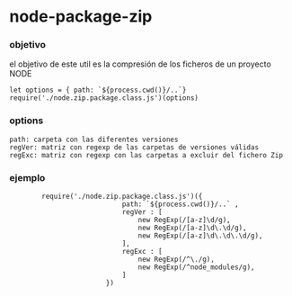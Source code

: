 # node-package-zip

### objetivo

el objetivo de este util es la compresión de los ficheros de un proyecto NODE



```
let options = { path: `${process.cwd()}/..`}
require('./node.zip.package.class.js')(options)

```    
### options

    path: carpeta con las diferentes versiones
    regVer: matriz con regexp de las carpetas de versiones válidas
    regExc: matriz con regexp con las carpetas a excluir del fichero Zip

### ejemplo
```
        require('./node.zip.package.class.js')({
                            path: `${process.cwd()}/..` ,
                            regVer : [
                                new RegExp(/[a-z]\d/g),
                                new RegExp(/[a-z]\d\.\d/g),
                                new RegExp(/[a-z]\d\.\d\.\d/g),
                            ],
                            regExc : [
                                new RegExp(/^\./g),
                                new RegExp(/^node_modules/g),
                            ]
                        })

```